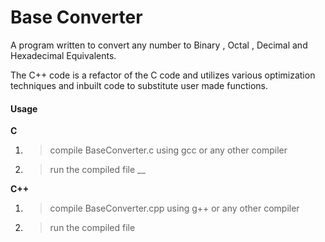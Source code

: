 # Base Converter
A program written to convert any number to Binary , Octal , Decimal and Hexadecimal Equivalents.

The C++ code is a refactor of the C code and utilizes various optimization techniques and inbuilt code to substitute user made functions.



####  Usage 
 **C**
1. >compile BaseConverter.c using gcc or any other compiler
2. >run the compiled file
__


**C++**
1. >compile BaseConverter.cpp using g++ or any other compiler
2. >run the compiled file




